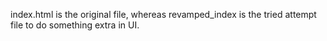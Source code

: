 index.html is the original file, whereas revamped_index is the tried attempt file to do something extra in UI.
